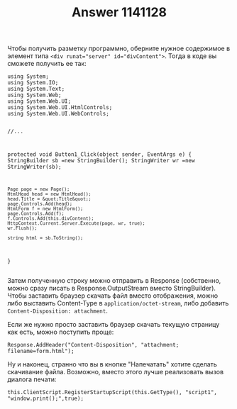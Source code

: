 ﻿---
title: "Answer 1141128"
se.owner.user_id: 240512
se.owner.display_name: "MSDN.WhiteKnight"
se.owner.link: "https://ru.stackoverflow.com/users/240512/msdn-whiteknight"
se.answer_id: 1141128
se.question_id: 1141044
se.post_type: answer
se.is_accepted: True
---
<p>Чтобы получить разметку программно, оберните нужное содержимое в элемент типа <code>&lt;div runat=&quot;server&quot; id=&quot;divContent&quot;&gt;</code>. Тогда в коде вы сможете получить ее так:</p>
<pre><code>using System;
using System.IO;
using System.Text;
using System.Web;
using System.Web.UI;
using System.Web.UI.HtmlControls;
using System.Web.UI.WebControls;

//...

protected void Button1_Click(object sender, EventArgs e)
{
    StringBuilder sb =new StringBuilder();
    StringWriter wr =new StringWriter(sb);

    Page page = new Page();
    HtmlHead head = new HtmlHead();
    head.Title = &quot;Title&quot;;
    page.Controls.Add(head);
    HtmlForm f = new HtmlForm();
    page.Controls.Add(f);
    f.Controls.Add(this.divContent);
    HttpContext.Current.Server.Execute(page, wr, true);
    wr.Flush();

    string html = sb.ToString();
}
</code></pre>
<p>Затем полученную строку можно отправить в Response (собственно, можно сразу писать в Response.OutputStream вместо StringBuilder). Чтобы заставить браузер скачать файл вместо отображения, можно либо выставить Content-Type в <code>application/octet-stream</code>, либо добавить <code>Content-Disposition: attachment</code>.</p>
<p>Если же нужно просто заставить браузер скачать текущую страницу как есть, можно поступить проще:</p>
<pre><code>Response.AddHeader(&quot;Content-Disposition&quot;, &quot;attachment; filename=form.html&quot;);
</code></pre>
<p>Ну и наконец, странно что вы в кнопке &quot;Напечатать&quot; хотите сделать скачивание файла. Возможно, вместо этого лучше реализовать вызов диалога печати:</p>
<pre><code>this.ClientScript.RegisterStartupScript(this.GetType(), &quot;script1&quot;, &quot;window.print();&quot;,true);
</code></pre>
